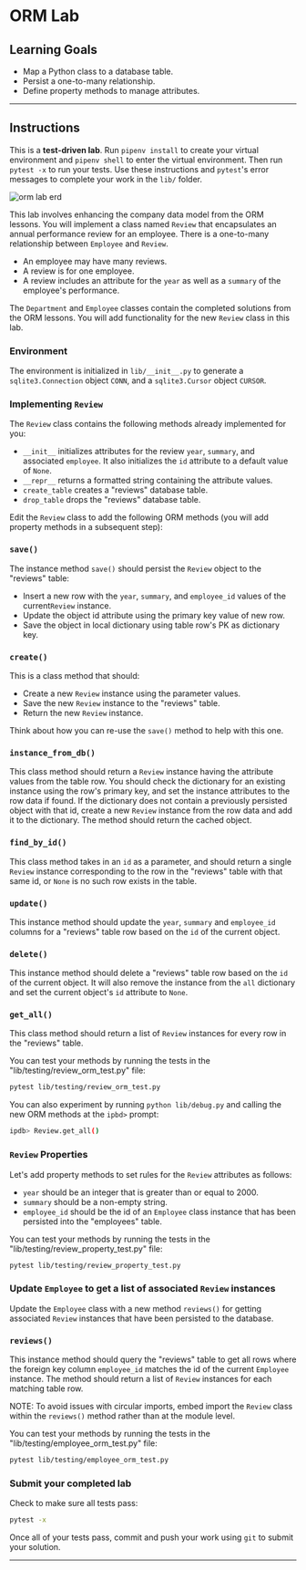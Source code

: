 # ORM Lab

## Learning Goals

- Map a Python class to a database table.
- Persist a one-to-many relationship.
- Define property methods to manage attributes.

---

## Instructions

This is a **test-driven lab**. Run `pipenv install` to create your virtual
environment and `pipenv shell` to enter the virtual environment. Then run
`pytest -x` to run your tests. Use these instructions and `pytest`'s error
messages to complete your work in the `lib/` folder.

![orm lab erd](https://curriculum-content.s3.amazonaws.com/6676/python-p3-v2-orm/orm_lab_erd.png)

This lab involves enhancing the company data model from the ORM lessons. You
will implement a class named `Review` that encapsulates an annual performance
review for an employee. There is a one-to-many relationship between `Employee`
and `Review`.

- An employee may have many reviews.
- A review is for one employee.
- A review includes an attribute for the `year` as well as a `summary` of the
  employee's performance.

The `Department` and `Employee` classes contain the completed solutions from the
ORM lessons. You will add functionality for the new `Review` class in this lab.

### **Environment**

The environment is initialized in `lib/__init__.py` to generate a
`sqlite3.Connection` object `CONN`, and a `sqlite3.Cursor` object `CURSOR`.

### Implementing `Review`

The `Review` class contains the following methods already implemented for you:

- `__init__` initializes attributes for the review `year`, `summary`, and
  associated `employee`. It also initializes the `id` attribute to a default
  value of `None`.
- `__repr__` returns a formatted string containing the attribute values.
- `create_table` creates a "reviews" database table.
- `drop_table` drops the "reviews" database table.

Edit the `Review` class to add the following ORM methods (you will add property
methods in a subsequent step):

### `save()`

The instance method `save()` should persist the `Review` object to the "reviews"
table:

- Insert a new row with the `year`, `summary`, and `employee_id` values of the
  current`Review` instance.
- Update the object id attribute using the primary key value of new row.
- Save the object in local dictionary using table row's PK as dictionary key.

### `create()`

This is a class method that should:

- Create a new `Review` instance using the parameter values.
- Save the new `Review` instance to the "reviews" table.
- Return the new `Review` instance.

Think about how you can re-use the `save()` method to help with this one.

### `instance_from_db()`

This class method should return a `Review` instance having the attribute values
from the table row. You should check the dictionary for an existing instance
using the row's primary key, and set the instance attributes to the row data if
found. If the dictionary does not contain a previously persisted object with
that id, create a new `Review` instance from the row data and add it to the
dictionary. The method should return the cached object.

### `find_by_id()`

This class method takes in an `id` as a parameter, and should return a single
`Review` instance corresponding to the row in the "reviews" table with that same
id, or `None` is no such row exists in the table.

### `update()`

This instance method should update the `year`, `summary` and `employee_id`
columns for a "reviews" table row based on the `id` of the current object.

### `delete()`

This instance method should delete a "reviews" table row based on the `id` of
the current object. It will also remove the instance from the `all` dictionary
and set the current object's `id` attribute to `None`.

### `get_all()`

This class method should return a list of `Review` instances for every row in
the "reviews" table.

You can test your methods by running the tests in the
"lib/testing/review_orm_test.py" file:

```bash
pytest lib/testing/review_orm_test.py
```

You can also experiment by running `python lib/debug.py` and calling the new ORM
methods at the `ipbd>` prompt:

```bash
ipdb> Review.get_all()
```

### `Review` Properties

Let's add property methods to set rules for the `Review` attributes as follows:

- `year` should be an integer that is greater than or equal to 2000.
- `summary` should be a non-empty string.
- `employee_id` should be the id of an `Employee` class instance that has been
  persisted into the "employees" table.

You can test your methods by running the tests in the
"lib/testing/review_property_test.py" file:

```bash
pytest lib/testing/review_property_test.py
```

### Update `Employee` to get a list of associated `Review` instances

Update the `Employee` class with a new method `reviews()` for getting associated
`Review` instances that have been persisted to the database.

### `reviews()`

This instance method should query the "reviews" table to get all rows where the
foreign key column `employee_id` matches the id of the current `Employee`
instance. The method should return a list of `Review` instances for each
matching table row.

NOTE: To avoid issues with circular imports, embed import the `Review` class
within the `reviews()` method rather than at the module level.

You can test your methods by running the tests in the
"lib/testing/employee_orm_test.py" file:

```bash
pytest lib/testing/employee_orm_test.py
```

### Submit your completed lab

Check to make sure all tests pass:

```bash
pytest -x
```

Once all of your tests pass, commit and push your work using `git` to submit
your solution.

---
